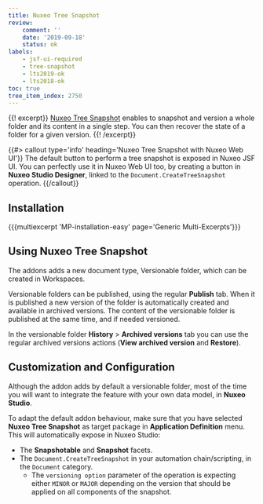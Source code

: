```yaml
---
title: Nuxeo Tree Snapshot
review:
    comment: ''
    date: '2019-09-18'
    status: ok
labels:
    - jsf-ui-required
    - tree-snapshot
    - lts2019-ok
    - lts2018-ok
toc: true
tree_item_index: 2750
---
```


{{! excerpt}}
[Nuxeo Tree Snapshot](https://connect.nuxeo.com/nuxeo/site/marketplace/package/nuxeo-tree-snapshot) enables to snapshot and version a whole folder and its content in a single step. You can then recover the state of a folder for a given version.
{{! /excerpt}}

{{#> callout type='info' heading='Nuxeo Tree Snapshot with Nuxeo Web UI'}}
The default button to perform a tree snapshot is exposed in Nuxeo JSF UI. You can perfectly use it in Nuxeo Web UI too, by creating a button in **Nuxeo Studio Designer**, linked to the `Document.CreateTreeSnapshot` operation.
{{/callout}}

## Installation

{{{multiexcerpt 'MP-installation-easy' page='Generic Multi-Excerpts'}}}

## Using Nuxeo Tree Snapshot

The addons adds a new document type, Versionable folder, which can be created in Workspaces.

Versionable folders can be published, using the regular **Publish** tab. When it is published a new version of the folder is automatically created and available in archived versions. The content of the versionable folder is published at the same time, and if needed versioned.

In the versionable folder **History**&nbsp;> **Archived versions** tab you can use the regular archived versions actions (**View archived version** and **Restore**).

## Customization and Configuration

Although the addon adds by default a versionable folder, most of the time you will want to integrate the feature with your own data model, in **Nuxeo Studio**.

To adapt the default addon behaviour, make sure that you have selected **Nuxeo Tree Snapshot** as target package in **Application Definition** menu. This will automatically expose in Nuxeo Studio:

- The **Snapshotable** and **Snapshot** facets.
- The `Document.CreateTreeSnapshot` in your automation chain/scripting, in the `Document` category.
  - The `versioning option` parameter of the operation is expecting either `MINOR` or `MAJOR` depending on the version that should be applied on all components of the snapshot.
